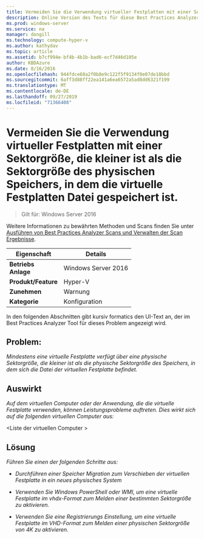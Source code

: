 ```yaml
---
title: Vermeiden Sie die Verwendung virtueller Festplatten mit einer Sektorgröße, die kleiner ist als die Sektorgröße des physischen Speichers, in dem die virtuelle Festplatten Datei gespeichert ist.
description: Online Version des Texts für diese Best Practices Analyzer Regel.
ms.prod: windows-server
ms.service: na
manager: dongill
ms.technology: compute-hyper-v
ms.author: kathydav
ms.topic: article
ms.assetid: b7cf994e-bf4b-4b1b-bad6-ecf7d46d105e
author: KBDAzure
ms.date: 8/16/2016
ms.openlocfilehash: 944fdce68a2f0b8e9c122f5f9134f0e07de18bbd
ms.sourcegitcommit: 6aff3d88ff22ea141a6ea6572a5ad8dd6321f199
ms.translationtype: MT
ms.contentlocale: de-DE
ms.lasthandoff: 09/27/2019
ms.locfileid: "71366408"
---
```

# <a name="avoid-using-virtual-hard-disks-with-a-sector-size-less-than-the-sector-size-of-the-physical-storage-that-stores-the-virtual-hard-disk-file"></a>Vermeiden Sie die Verwendung virtueller Festplatten mit einer Sektorgröße, die kleiner ist als die Sektorgröße des physischen Speichers, in dem die virtuelle Festplatten Datei gespeichert ist.

>Gilt für: Windows Server 2016

Weitere Informationen zu bewährten Methoden und Scans finden Sie unter [Ausführen von Best Practices Analyzer Scans und Verwalten der Scan Ergebnisse](https://go.microsoft.com/fwlink/p/?LinkID=223177).  
  
|Eigenschaft|Details|  
|-|-|  
|**Betriebs** <br />**Anlage**|Windows Server 2016|  
|**Produkt/Feature**|Hyper-V|  
|**Zunehmen**|Warnung|  
|**Kategorie**|Konfiguration|  
  
In den folgenden Abschnitten gibt kursiv formatics den UI-Text an, der im Best Practices Analyzer Tool für dieses Problem angezeigt wird.  
  
## <a name="issue"></a>**Problem:**  
*Mindestens eine virtuelle Festplatte verfügt über eine physische Sektorgröße, die kleiner ist als die physische Sektorgröße des Speichers, in dem sich die Datei der virtuellen Festplatte befindet.*  
  
## <a name="impact"></a>**Auswirkt**  
*Auf dem virtuellen Computer oder der Anwendung, die die virtuelle Festplatte verwenden, können Leistungsprobleme auftreten. Dies wirkt sich auf die folgenden virtuellen Computer aus:*  
  
\<Liste der virtuellen Computer >  
  
## <a name="resolution"></a>**Lösung**  
*Führen Sie einen der folgenden Schritte aus:*  
  
-   *Durchführen einer Speicher Migration zum Verschieben der virtuellen Festplatte in ein neues physisches System*  
  
-   *Verwenden Sie Windows PowerShell oder WMI, um eine virtuelle Festplatte im vhdx-Format zum Melden einer bestimmten Sektorgröße zu aktivieren.*  
  
-   *Verwenden Sie eine Registrierungs Einstellung, um eine virtuelle Festplatte im VHD-Format zum Melden einer physischen Sektorgröße von 4K zu aktivieren.*  
  


